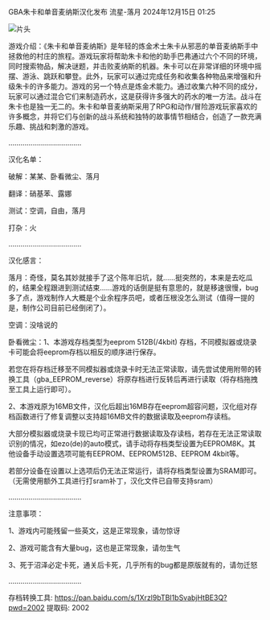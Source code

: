 GBA朱卡和单音麦纳斯汉化发布
流星-落月
2024年12月15日 01:25

![片头](../graphic/intro/片头-改.bmp)

游戏介绍：《朱卡和单音麦纳斯》是年轻的炼金术士朱卡从邪恶的单音麦纳斯手中拯救他的村庄的旅程。游戏玩家将帮助朱卡和他的助手巴弗通过六个不同的环境，同时搜索物品，解决谜题，并击败麦纳斯的机器。朱卡可以在非常详细的环境中摇摆、游泳、跳跃和攀登。此外，玩家可以通过完成任务和收集各种物品来增强和升级朱卡的许多能力。游戏的另一个特点是炼金术能力。通过收集六种不同的成分，玩家可以通过混合它们来制造药水，这是获得许多强大的药水的唯一方法。战斗在朱卡也是独一无二的。朱卡和单音麦纳斯采用了RPG和动作/冒险游戏玩家喜欢的许多概念，并将它们与创新的战斗系统和独特的故事情节相结合，创造了一款充满乐趣、挑战和刺激的游戏。

………………………………

汉化名单：

破解：某某、卧看微尘、落月

翻译：硝基苯、露娜

测试：空调，自由，落月

打杂：火

………………………………

汉化感言：

落月：奇怪，莫名其妙就接手了这个陈年旧坑，就……挺突然的，本来是去吃瓜的，结果全程跟进到测试结束……游戏的话倒是挺有意思的，就是移速很慢，bug多了点，游戏制作人大概是个业余程序员吧，或者压根没怎么测试（值得一提的是，制作公司目前已经倒闭了）。

空调：没啥说的

卧看微尘：1、本游戏存档类型为eeprom 512B(/4kbit) 存档，不同模拟器或烧录卡可能会将eeprom存档以相反的顺序进行保存。

若您在将存档迁移至不同模拟器或烧录卡时无法正常读取，请先尝试使用附带的转换工具（gba_EEPROM_reverse）将原存档进行反转后再进行读取（将存档拖拽至工具上运行即可）。

2、本游戏原为16MB文件，汉化后超出16MB存在eeprom超容问题，汉化组对存档函数进行了修复调整以支持超16MB文件的数据读取及eeprom存读档。

大部分模拟器或烧录卡现已均可正常进行数据读取及存读档，若存在无法正常读取识别的情况，如ezo(de)的auto模式，请手动将存档类型设置为EEPROM8K。其他设备手动设置选项可能有EEPROM、EEPROM512B、EEPROM 4kbit等。

若部分设备在设置以上选项后仍无法正常运行，请将存档类型设置为SRAM即可。（无需使用额外工具进行打sram补丁，汉化文件已自带支持sram）

………………………………

注意事项：

1、游戏内可能残留一些英文，这是正常现象，请勿惊讶

2、游戏可能含有大量bug，这也是正常现象，请勿生气

3、死于沼泽必定卡死，通关后卡死，几乎所有的bug都是原版就有的，请勿迁怒

………………………………

存档转换工具: https://pan.baidu.com/s/1Xrzl9bTBI1bSvabjHtBE3Q?pwd=2002 提取码: 2002
